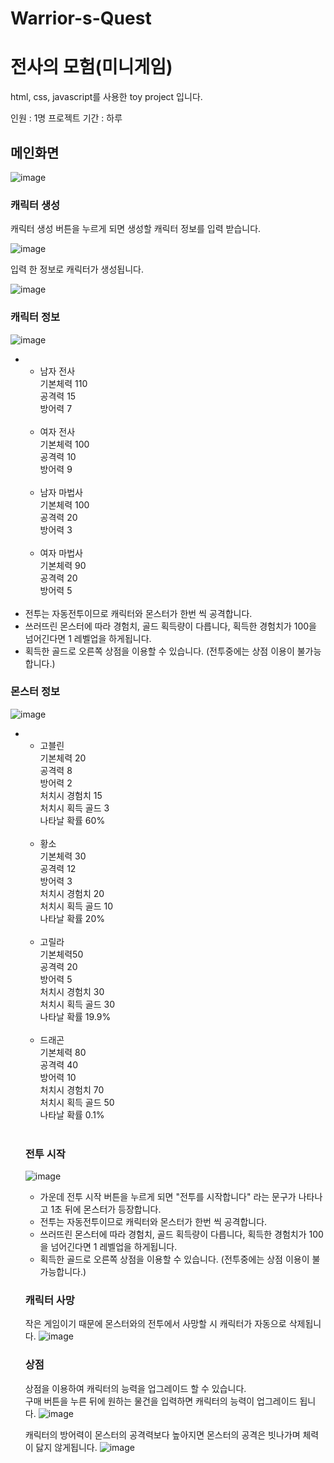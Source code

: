 # Warrior-s-Quest
# 전사의 모험(미니게임)
html, css, javascript를 사용한 toy project 입니다.

인원 : 1명
프로젝트 기간 : 하루

## 메인화면
![image](https://github.com/user-attachments/assets/ae280907-4b59-4cb4-8f28-159e41c5b54f)

### 캐릭터 생성
캐릭터 생성 버튼을 누르게 되면 생성할 캐릭터 정보를 입력 받습니다.

![image](https://github.com/user-attachments/assets/fefcd5db-4326-4a8f-b31b-40e33fdbe4ca)

입력 한 정보로 캐릭터가 생성됩니다.

![image](https://github.com/user-attachments/assets/ab4a5f01-6cb2-404d-9ad6-151cded815bc)

### 캐릭터 정보

![image](https://github.com/user-attachments/assets/668c27e9-3d64-4cb2-9126-bc80334ca010)

<ul>
  <li>
    <ul>
      <li>
      남자 전사 <br>
      기본체력 110<br>
      공격력 15<br>
      방어력 7 
      </li>
      <br>
            <li>
      여자 전사 <br>
      기본체력 100<br>
      공격력 10<br>
      방어력 9 
      </li>
      <br>
            <li>
      남자 마법사 <br>
      기본체력 100<br>
      공격력 20<br>
      방어력 3 
      </li>
      <br>
            <li>
      여자 마법사 <br>
      기본체력 90<br>
      공격력 20<br>
      방어력 5 
      </li>
      <br>
    </ul>

    
     
  </li>
    <li>
    전투는 자동전투이므로 캐릭터와 몬스터가 한번 씩 공격합니다.
  </li>
    <li>
    쓰러뜨린 몬스터에 따라 경험치, 골드 획득량이 다릅니다, 획득한 경험치가 100을 넘어긴다면 1 레벨업을 하게됩니다.
  </li>
  <li>
    획득한 골드로 오른쪽 상점을 이용할 수 있습니다. (전투중에는 상점 이용이 불가능합니다.)
  </li>
</ul>

### 몬스터 정보

![image](https://github.com/user-attachments/assets/8b5d7bb9-5582-4a29-8193-2a255462abb9)

<ul>
  <li>
    <ul>
      <li>
      고블린 <br>
      기본체력 20<br>
      공격력 8<br>
      방어력 2<br>
      처치시 경험치 15<br>
      처치시 획득 골드 3<br>
      나타날 확률 60%
      </li>
      <br>
      <li>
      황소 <br>
      기본체력 30<br>
      공격력 12<br>
      방어력 3<br>
      처치시 경험치 20<br>
      처치시 획득 골드 10<br>
      나타날 확률 20%
      </li>
      <br>
      <li>
      고릴라 <br>
      기본체력50<br>
      공격력 20<br>
      방어력 5<br>
      처치시 경험치 30<br>
      처치시 획득 골드 30<br>
      나타날 확률 19.9%
      </li>
      <br>
      <li>
      드래곤 <br>
      기본체력 80<br>
      공격력 40<br>
      방어력 10<br>
      처치시 경험치 70<br>
      처치시 획득 골드 50<br>
      나타날 확률 0.1%
      </li>
      <br>
    </ul>

### 전투 시작

![image](https://github.com/user-attachments/assets/96ee493d-ad56-4894-845b-fd753266cf76)

<ul>
  <li>
    가운데 전투 시작 버튼을 누르게 되면 "전투를 시작합니다" 라는 문구가 나타나고 1초 뒤에 몬스터가 등장합니다.
  </li>
    <li>
    전투는 자동전투이므로 캐릭터와 몬스터가 한번 씩 공격합니다.
  </li>
    <li>
    쓰러뜨린 몬스터에 따라 경험치, 골드 획득량이 다릅니다, 획득한 경험치가 100을 넘어긴다면 1 레벨업을 하게됩니다.
  </li>
  <li>
    획득한 골드로 오른쪽 상점을 이용할 수 있습니다. (전투중에는 상점 이용이 불가능합니다.)
  </li>
</ul>

### 캐릭터 사망
작은 게임이기 때문에 몬스터와의 전투에서 사망할 시 캐릭터가 자동으로 삭제됩니다.
![image](https://github.com/user-attachments/assets/dce9b8fd-64e8-40f7-9f87-e9f5dd9d1fcc)

### 상점
상점을 이용하여 캐릭터의 능력을 업그레이드 할 수 있습니다. <br>
구매 버튼을 누른 뒤에 원하는 물건을 입력하면 캐릭터의 능력이 업그레이드 됩니다.
![image](https://github.com/user-attachments/assets/4304e712-9b54-445e-8491-48e7b32139ca)

캐릭터의 방어력이 몬스터의 공격력보다 높아지면 몬스터의 공격은 빗나가며 체력이 닳지 않게됩니다.
![image](https://github.com/user-attachments/assets/783b2209-f963-43d2-8952-6934c818599b)





